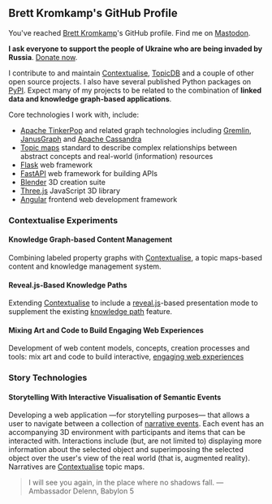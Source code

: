 ## Brett Kromkamp's GitHub Profile

You've reached [Brett Kromkamp](https://brettkromkamp.com/)'s GitHub profile. Find me on [Mastodon](https://indieweb.social/@brettkromkamp).

**I ask everyone to support the people of Ukraine who are being invaded by Russia**. [Donate now](https://supportukrainenow.org/).

I contribute to and maintain [Contextualise](https://github.com/brettkromkamp/contextualise), [TopicDB](https://github.com/brettkromkamp/topic-db) and a couple of other open source projects. I also have several published Python packages on [PyPI](https://pypi.org/user/brettkromkamp/). Expect many of my projects to be related to the combination of __linked data and knowledge graph-based applications__.

Core technologies I work with, include:

* [Apache TinkerPop](https://tinkerpop.apache.org/) and related graph technologies including [Gremlin](https://tinkerpop.apache.org/gremlin.html), [JanusGraph](https://janusgraph.org/) and [Apache Cassandra](https://cassandra.apache.org/_/index.html)
* [Topic maps](https://ontopia.net/topicmaps/materials/tao.html) standard to describe complex relationships between abstract concepts and real-world (information) resources
* [Flask](https://flask.palletsprojects.com/en/2.2.x/) web framework
* [FastAPI](https://fastapi.tiangolo.com/) web framework for building APIs
* [Blender](https://www.blender.org/) 3D creation suite
* [Three.js](https://threejs.org/) JavaScript 3D library
* [Angular](https://angular.io/) frontend web development framework

### Contextualise Experiments

#### Knowledge Graph-based Content Management

Combining labeled property graphs with [Contextualise](https://contextualise.dev/), a topic maps-based content and knowledge management system. 

#### Reveal.js-Based Knowledge Paths

Extending [Contextualise](https://contextualise.dev/) to include a [reveal.js](https://revealjs.com/)-based presentation mode to supplement the existing [knowledge path](https://brettkromkamp.com/posts/knowledge-paths/) feature.

#### Mixing Art and Code to Build Engaging Web Experiences

Development of web content models, concepts, creation processes and tools: mix art and code to build interactive, [engaging web experiences](https://brettkromkamp.com/posts/engaging-web-experiences/)

### Story Technologies

#### Storytelling With Interactive Visualisation of Semantic Events

Developing a web application &mdash;for storytelling purposes&mdash; that allows a user to navigate between a collection of [narrative events](https://brettkromkamp.com/posts/narrative-events/). Each event has an accompanying 3D environment with participants and items that can be interacted with. Interactions include (but, are not limited to) displaying more information about the selected object and superimposing the selected object over the user's view of the real world (that is, augmented reality). Narratives are [Contextualise](https://contextualise.dev/) topic maps.

> I will see you again, in the place where no shadows fall. &mdash; Ambassador Delenn, Babylon 5
